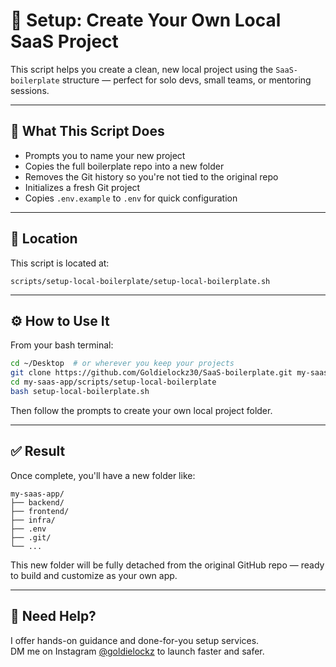 # 🚀 Setup: Create Your Own Local SaaS Project

This script helps you create a clean, new local project using the `SaaS-boilerplate` structure — perfect for solo devs, small teams, or mentoring sessions.

---

## 🧩 What This Script Does

- Prompts you to name your new project
- Copies the full boilerplate repo into a new folder
- Removes the Git history so you're not tied to the original repo
- Initializes a fresh Git project
- Copies `.env.example` to `.env` for quick configuration

---

## 📂 Location

This script is located at:

```
scripts/setup-local-boilerplate/setup-local-boilerplate.sh
```

---

## ⚙️ How to Use It

From your bash terminal:

```bash
cd ~/Desktop  # or wherever you keep your projects
git clone https://github.com/Goldielockz30/SaaS-boilerplate.git my-saas-app
cd my-saas-app/scripts/setup-local-boilerplate
bash setup-local-boilerplate.sh
```

Then follow the prompts to create your own local project folder.

---

## ✅ Result

Once complete, you'll have a new folder like:

```
my-saas-app/
├── backend/
├── frontend/
├── infra/
├── .env
├── .git/
└── ...
```

This new folder will be fully detached from the original GitHub repo — ready to build and customize as your own app.

---

## 🙋 Need Help?

I offer hands-on guidance and done-for-you setup services.  
DM me on Instagram [@goldielockz](https://instagram.com/goldielockz) to launch faster and safer.
